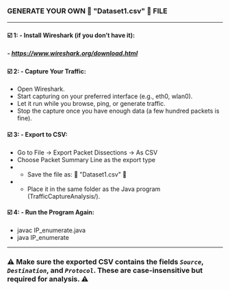 ### GENERATE YOUR OWN 📁 "Dataset1.csv" 📁 FILE
---
#### ☑️ 1: - Install Wireshark (if you don’t have it):
#####   - https://www.wireshark.org/download.html

#### ☑️ 2: - Capture Your Traffic:
 - Open Wireshark.
 - Start capturing on your preferred interface (e.g., eth0, wlan0).
 - Let it run while you browse, ping, or generate traffic.
 - Stop the capture once you have enough data (a few hundred packets is fine).

#### ☑️ 3: - Export to CSV:
 - Go to File → Export Packet Dissections → As CSV
 - Choose Packet Summary Line as the export type
 - - Save the file as: 📁 "Dataset1.csv" 📁
 - - Place it in the same folder as the Java program (TrafficCaptureAnalysis/).

#### ☑️ 4: - Run the Program Again:
 - javac IP_enumerate.java
 - java IP_enumerate

---

### ⚠️ Make sure the exported CSV contains the fields *`Source`*, *`Destination`*, and *`Protocol`*. These are case-insensitive but required for analysis. ⚠️
